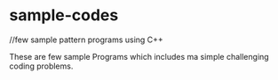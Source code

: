# sample-codes
//few sample pattern programs using C++


These are few sample Programs which includes ma simple challenging coding problems.
